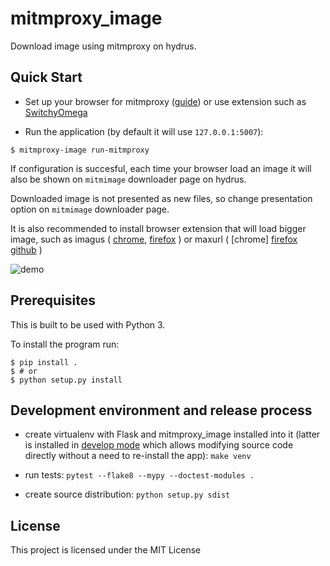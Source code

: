 # mitmproxy_image

Download image using mitmproxy on hydrus.


## Quick Start

- Set up your browser for mitmproxy ([guide](https://docs.mitmproxy.org/stable/overview-getting-started/)) or
use extension such as [SwitchyOmega](https://github.com/FelisCatus/SwitchyOmega)

- Run the application (by default it will use `127.0.0.1:5007`):

```console
$ mitmproxy-image run-mitmproxy
```

If configuration is succesful,
each time your browser load an image
it will also be shown on `mitmimage` downloader page on hydrus.

Downloaded image is not presented as new files,
so change presentation option on `mitmimage` downloader page.

It is also recommended to install browser extension that will load bigger image,
such as imagus (
[chrome](https://chrome.google.com/webstore/detail/imagus/immpkjjlgappgfkkfieppnmlhakdmaab?hl=en),
[firefox](https://addons.mozilla.org/en-US/firefox/addon/imagus/)
) or maxurl (
[chrome]
[firefox](https://addons.mozilla.org/en-US/firefox/addon/image-max-url/)
[github](https://github.com/qsniyg/maxurl)
)

![demo](https://user-images.githubusercontent.com/6340878/111593026-776fe280-8804-11eb-904e-1a1ae0ac960e.gif)

## Prerequisites

This is built to be used with Python 3.

To install the program run:

```console
$ pip install .
$ # or
$ python setup.py install
```


## Development environment and release process

 - create virtualenv with Flask and mitmproxy_image installed into it (latter is installed in
   [develop mode](http://setuptools.readthedocs.io/en/latest/setuptools.html#development-mode) which allows
   modifying source code directly without a need to re-install the app): `make venv`

 - run tests: `pytest --flake8 --mypy --doctest-modules .`

 - create source distribution: `python setup.py sdist`

 ## License

This project is licensed under the MIT License

